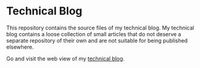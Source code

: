 # Technical Blog

This repository contains the source files of my technical blog.  My
technical blog contains a loose collection of small articles that do
not deserve a separate repository of their own and are not suitable
for being published elsewhere.

Go and visit the web view of my [technical
blog](https://soundpaint.github.io/blog).
